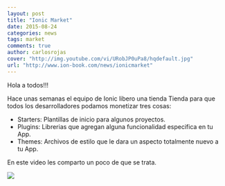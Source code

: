 ```yaml
---
layout: post
title: "Ionic Market"
date: 2015-08-24
categories: news
tags: market
comments: true
author: carlosrojas
cover: "http://img.youtube.com/vi/URobJP0uPa8/hqdefault.jpg"
url: "http://www.ion-book.com/news/ionicmarket"
---
```

Hola a todos!!!

Hace unas semanas el equipo de Ionic libero una tienda Tienda para que todos los desarrolladores podamos monetizar tres cosas:

* Starters: Plantillas de inicio para algunos proyectos.
* Plugins: Librerias que agregan alguna funcionalidad especifica en tu App.
* Themes: Archivos de estilo que le dara un aspecto totalmente nuevo a tu App.

En este video les comparto un poco de que se trata.

[<img src="http://img.youtube.com/vi/URobJP0uPa8/hqdefault.jpg" />](http://j.mp/1EfRHHR)
